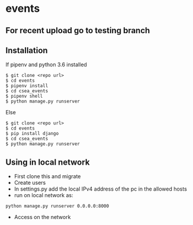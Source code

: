 # events
## For recent upload go to testing branch
## Installation
If pipenv and python 3.6 installed
```
$ git clone <repo url>
$ cd events
$ pipenv install
$ cd csea_events
$ pipenv shell
$ python manage.py runserver
```

Else
```
$ git clone <repo url>
$ cd events
$ pip install django
$ cd csea_events
$ python manage.py runserver
```
## Using in local network
- First clone this and migrate
- Create users
- In settings.py add the local IPv4 address of the pc in the allowed hosts
- run on local network as:
```
python manage.py runserver 0.0.0.0:8000
```
- Access on the network

